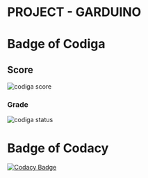 # PROJECT - GARDUINO

# Badge of Codiga

## Score
![codiga score](https://api.codiga.io/project/31662/score/svg)

 ### Grade
![codiga status](https://api.codiga.io/project/31662/status/svg)


# Badge of Codacy
[![Codacy Badge](https://app.codacy.com/project/badge/Grade/960aa00f18a746a783f282fb0c856a29)](https://www.codacy.com/gh/1g1o0w1r1i/M2-EmbSys-project/dashboard?utm_source=github.com&amp;utm_medium=referral&amp;utm_content=1g1o0w1r1i/M2-EmbSys-project&amp;utm_campaign=Badge_Grade)

